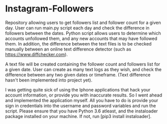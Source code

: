 # Instagram-Followers
Repository allowing users to get followers list and follower count for a given day. User can run main.py script each day and check the difference 
in followers between the dates. Python script allows users to determine which accounts unfollowed them, and any new accounts that may have followed them.
In addition, the difference between the text files is to be checked manually between an online text difference detector (such as https://www.diffchecker.com).

A text file will be created containing the follower count and followers list for a given date. User can create as many text logs as they wish, and check the difference between
any two given dates or timeframe. (Text difference hasn't been implemented into project yet). 

I was getting quite sick of using the Iphone applications that hack your account information, or provide you with inaccurate results. So I went ahead and implemented 
the application myself. All you have to do is provide your sign in credentials into the username and password variables and run the script. 
Please ensure that you have Python 3.6 atleast, and the instaloader package installed on your machine. If not, 
run [pip3 install instaloader].

